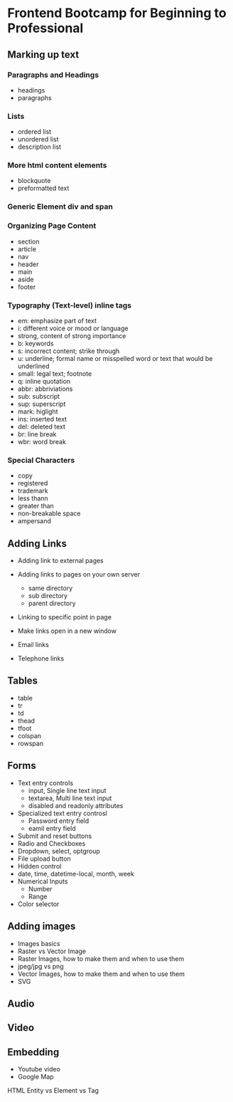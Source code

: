 # Frontend Bootcamp for Beginning to Professional

## Marking up text

### Paragraphs and Headings

- headings
- paragraphs

### Lists

- ordered list
- unordered list
- description list

### More html content elements

- blockquote
- preformatted text

### Generic Element div and span

### Organizing Page Content

- section
- article
- nav
- header
- main
- aside
- footer

### Typography (Text-level) inline tags

- em: emphasize part of text
- i: different voice or mood or language
- strong, content of strong importance
- b: keywords
- s: incorrect content; strike through
- u: underline; formal name or misspelled word or text that would be underlined
- small: legal text; footnote
- q: inline quotation
- abbr: abbriviations
- sub: subscript
- sup: superscript
- mark: higlight
- ins: inserted text
- del: deleted text
- br: line break
- wbr: word break

### Special Characters

- copy
- registered
- trademark
- less thann
- greater than
- non-breakable space
- ampersand

## Adding Links

- Adding link to external pages
- Adding links to pages on your own server

  - same directory
  - sub directory
  - parent directory

- Linking to specific point in page
- Make links open in a new window
- Email links
- Telephone links

## Tables

- table
- tr
- td
- thead
- tfoot
- colspan
- rowspan

## Forms

- Text entry controls
  - input, Single line text input
  - textarea, Multi line text input
  - disabled and readonly attributes
- Specialized text entry controsl
  - Password entry field
  - eamil entry field
- Submit and reset buttons
- Radio and Checkboxes
- Dropdown, select, optgroup
- File upload button
- Hidden control
- date, time, datetime-local, month, week
- Numerical Inputs
  - Number
  - Range
- Color selector

## Adding images

- Images basics
- Raster vs Vector Image
- Raster Images, how to make them and when to use them
- jpeg/jpg vs png
- Vector Images, how to make them and when to use them 
- SVG

## Audio

## Video

## Embedding

- Youtube video
- Google Map


HTML Entity vs Element vs Tag

